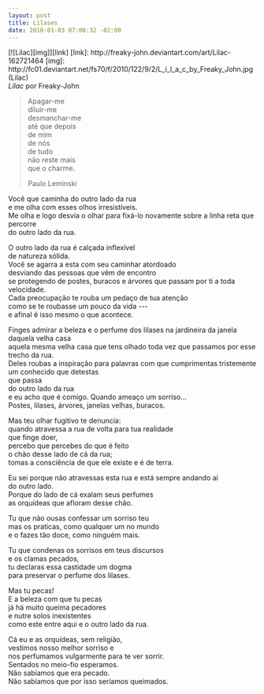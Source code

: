 ```yaml
--- 
layout: post
title: Lilases
date: 2010-01-03 07:00:32 -02:00
---
```


<aside class="image centered">
  [![Lilac][img]][link]
  [link]: http://freaky-john.deviantart.com/art/Lilac-162721464
  [img]: http://fc01.deviantart.net/fs70/f/2010/122/9/2/L_i_l_a_c_by_Freaky_John.jpg (Lilac)
  <footer><cite>Lilac</cite> por Freaky-John</footer>
</aside>

> Apagar-me  
> diluir-me  
> desmanchar-me  
> até que depois  
> de mim  
> de nós  
> de tudo  
> não reste mais  
> que o charme.  
> 
> <footer>Paulo Leminski</footer>

Você que caminha do outro lado da rua  
e me olha com esses olhos irresistíveis.  
Me olha e logo desvia o olhar para fixá-lo novamente sobre a linha reta que percorre  
do outro lado da rua.  
  
O outro lado da rua é calçada inflexível  
de natureza sólida.  
Você se agarra a esta com seu caminhar atordoado  
desviando das pessoas que vêm de encontro  
se protegendo de postes, buracos e árvores que passam por ti a toda velocidade.  
Cada preocupação te rouba um pedaço de tua atenção  
como se te roubasse um pouco da vida ---  
e afinal é isso mesmo o que acontece.  
  
Finges admirar a beleza e o perfume dos lilases na jardineira da janela daquela velha casa  
aquela mesma velha casa que tens olhado toda vez que passamos por esse trecho da rua.  
Deles roubas a inspiração para palavras com que cumprimentas tristemente  
um conhecido que detestas  
que passa  
do outro lado da rua  
e eu acho que é comigo. Quando ameaço um sorriso...  
Postes, lilases, árvores, janelas velhas, buracos.  
  
Mas teu olhar fugitivo te denuncia:  
quando atravessa a rua de volta para tua realidade  
que finge doer,  
percebo que percebes do que é feito  
o chão desse lado de cá da rua;  
tomas a consciência de que ele existe e é de terra.  
  
Eu sei porque não atravessas esta rua e está sempre andando aí  
do outro lado.  
Porque do lado de cá exalam seus perfumes  
as orquídeas que afloram desse chão.  
  
Tu que não ousas confessar um sorriso teu  
mas os praticas, como qualquer um no mundo  
e o fazes tão doce, como ninguém mais.  
  
Tu que condenas os sorrisos em teus discursos  
e os clamas pecados,  
tu declaras essa castidade um dogma  
para preservar o perfume dos lilases.  
  
Mas tu pecas!  
E a beleza com que tu pecas  
já há muito queima pecadores  
e nutre solos inexistentes  
como este entre aqui e o outro lado da rua.  
  
Cá eu e as orquídeas, sem religião,  
vestimos nosso melhor sorriso e  
nos perfumamos vulgarmente para te ver sorrir.  
Sentados no meio-fio esperamos.  
Não sabíamos que era pecado.  
Não sabíamos que por isso seríamos queimados.  
